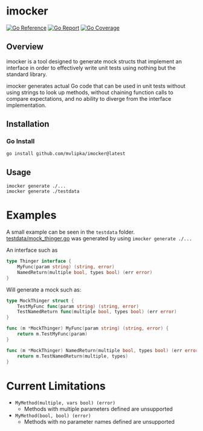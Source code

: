 # imocker
[![Go Reference](https://pkg.go.dev/badge/image)](https://pkg.go.dev/github.com/mvlipka/imocker)
[![Go Report](https://goreportcard.com/badge/github.com/mvlipka/imocker)](https://goreportcard.com/report/github.com/mvlipka/imocker)
[![Go Coverage](https://github.com/mvlipka/imocker/wiki/coverage.svg)](https://raw.githack.com/wiki/mvlipka/imocker/coverage.html)

## Overview
imocker is a tool designed to generate mock structs that implement an interface in order to effectively write unit tests using nothing but the standard library.

imocker generates actual Go code that can be used in unit tests without using strings to look up methods, without chaining function calls to compare expectations, and no ability to diverge from the interface implementation.

## Installation
### Go Install
`go install github.com/mvlipka/imocker@latest`

## Usage
```
imocker generate ./...
imocker generate ./testdata
```

# Examples
A small example can be seen in the `testdata` folder.  
[testdata/mock_thinger.go](testdata/mock_thinger.go) was generated by using `imocker generate ./...`

An interface such as  
```go
type Thinger interface {
	MyFunc(param string) (string, error)
	NamedReturn(multiple bool, types bool) (err error)
}
```

Will generate a mock such as:
```go
type MockThinger struct {
	TestMyFunc func(param string) (string, error)
	TestNamedReturn func(multiple bool, types bool) (err error)
}

func (m *MockThinger) MyFunc(param string) (string, error) {
	return m.TestMyFunc(param)
}

func (m *MockThinger) NamedReturn(multiple bool, types bool) (err error) {
	return m.TestNamedReturn(multiple, types)
}

```

# Current Limitations
* `MyMethod(multiple, vars bool) (error)`
  * Methods with multiple parameters defined are unsupported
* `MyMethod(bool, bool) (error)`
  * Methods with no parameter names defined are unsupported